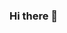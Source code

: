 ### Hi there 👋

<!--
**Sesery/Sesery** is a ✨ _special_ ✨ repository because its `README.md` (this file) appears on your GitHub profile.

Here are some ideas to get you started:

- 🔭 I’m currently working on ..Let me think
- 🌱 I’m currently learning ...Software Engineering
- 👯 I’m looking to collaborate on ..What do you have in Mind.
- 🤔 I’m looking for help with ...Almost everything
- 💬 Ask me about ...Chapati
- 📫 How to reach me: ..I suppose here
- 😄 Pronouns: ...
- ⚡ Fun fact: ...
-->
